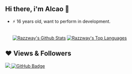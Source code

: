 ## Hi there, i'm Alcao 👋

- ⚡ 16 years old, want to perform in development.

  <br/>
    <a href="https://github.com/Razzway/github-readme-stats"><img alt="Razzway's Github Stats" src="https://github-readme-stats.vercel.app/api?username=Alcao&show_icons=true&count_private=true&theme=react&hide_border=true&bg_color=0D1117" /></a>
  <a href="https://github.com/Razzway/github-readme-stats"><img alt="Razzway's Top Languages" src="https://github-readme-stats.vercel.app/api/top-langs/?username=Alcao&langs_count=8&count_private=true&layout=compact&theme=react&hide_border=true&bg_color=0D1117" /></a>
  <br/>
  
## ❤ Views & Followers
<a href="https://github.com/Alcao/github-profile-views-counter">
    <img src="https://komarev.com/ghpvc/?username=Alcao">
</a>
<a href="https://github.com/Alcao?tab=followers"><img src="https://img.shields.io/github/followers/Alcao?label=Followers&style=social" alt="GitHub Badge"></a>
